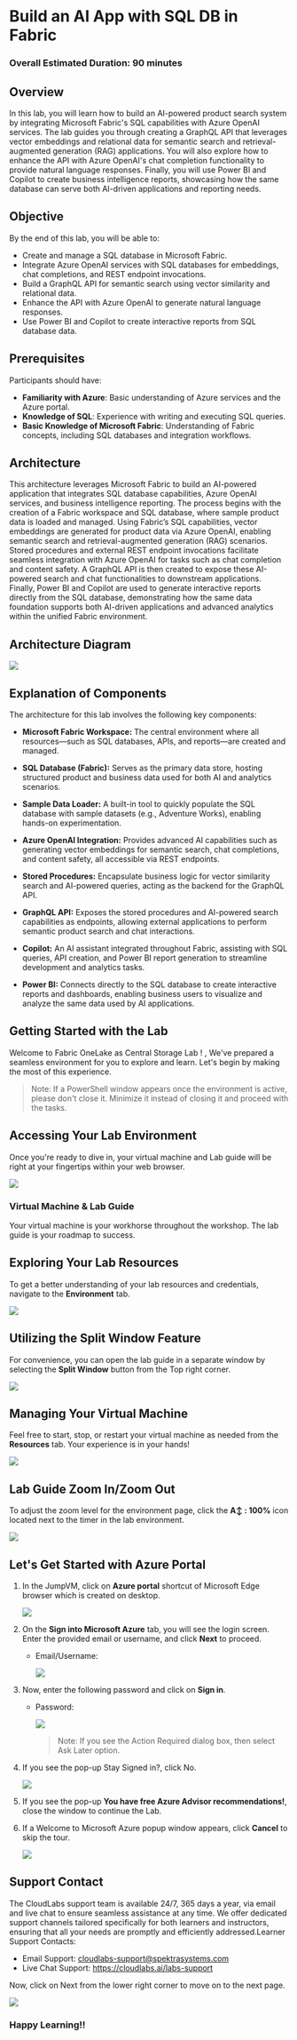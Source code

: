 # Build an AI App with SQL DB in Fabric
 
### Overall Estimated Duration: 90 minutes
 
## Overview
 
In this lab, you will learn how to build an AI-powered product search system by integrating Microsoft Fabric's SQL capabilities with Azure OpenAI services. The lab guides you through creating a GraphQL API that leverages vector embeddings and relational data for semantic search and retrieval-augmented generation (RAG) applications. You will also explore how to enhance the API with Azure OpenAI's chat completion functionality to provide natural language responses. Finally, you will use Power BI and Copilot to create business intelligence reports, showcasing how the same database can serve both AI-driven applications and reporting needs.
 
## Objective
 
By the end of this lab, you will be able to:

- Create and manage a SQL database in Microsoft Fabric.
- Integrate Azure OpenAI services with SQL databases for embeddings, chat completions, and REST endpoint invocations.
- Build a GraphQL API for semantic search using vector similarity and relational data.
- Enhance the API with Azure OpenAI to generate natural language responses.
- Use Power BI and Copilot to create interactive reports from SQL database data.
 
## Prerequisites
 
Participants should have:

- **Familiarity with Azure**: Basic understanding of Azure services and the Azure portal.
- **Knowledge of SQL**: Experience with writing and executing SQL queries.
- **Basic Knowledge of Microsoft Fabric**: Understanding of Fabric concepts, including SQL databases and integration workflows.

## Architecture

This architecture leverages Microsoft Fabric to build an AI-powered application that integrates SQL database capabilities, Azure OpenAI services, and business intelligence reporting. The process begins with the creation of a Fabric workspace and SQL database, where sample product data is loaded and managed. Using Fabric’s SQL capabilities, vector embeddings are generated for product data via Azure OpenAI, enabling semantic search and retrieval-augmented generation (RAG) scenarios. Stored procedures and external REST endpoint invocations facilitate seamless integration with Azure OpenAI for tasks such as chat completion and content safety. A GraphQL API is then created to expose these AI-powered search and chat functionalities to downstream applications. Finally, Power BI and Copilot are used to generate interactive reports directly from the SQL database, demonstrating how the same data foundation supports both AI-driven applications and advanced analytics within the unified Fabric environment.

## Architecture Diagram

![](../images/)

## Explanation of Components
 
The architecture for this lab involves the following key components:

- **Microsoft Fabric Workspace:** The central environment where all resources—such as SQL databases, APIs, and reports—are created and managed.

- **SQL Database (Fabric):** Serves as the primary data store, hosting structured product and business data used for both AI and analytics scenarios.

- **Sample Data Loader:** A built-in tool to quickly populate the SQL database with sample datasets (e.g., Adventure Works), enabling hands-on experimentation.

- **Azure OpenAI Integration:** Provides advanced AI capabilities such as generating vector embeddings for semantic search, chat completions, and content safety, all accessible via REST endpoints.

- **Stored Procedures:** Encapsulate business logic for vector similarity search and AI-powered queries, acting as the backend for the GraphQL API.

- **GraphQL API:** Exposes the stored procedures and AI-powered search capabilities as endpoints, allowing external applications to perform semantic product search and chat interactions.

- **Copilot:** An AI assistant integrated throughout Fabric, assisting with SQL queries, API creation, and Power BI report generation to streamline development and analytics tasks.

- **Power BI:** Connects directly to the SQL database to create interactive reports and dashboards, enabling business users to visualize and analyze the same data used by AI applications.

## Getting Started with the Lab
Welcome to Fabric OneLake as Central Storage Lab ! , We've prepared a seamless environment for you to explore and learn. Let's begin by making the most of this experience.

> Note: If a PowerShell window appears once the environment is active, please don't close it. Minimize it instead of closing it and proceed with the tasks.

## Accessing Your Lab Environment

Once you're ready to dive in, your virtual machine and Lab guide will be right at your fingertips within your web browser.

![](../images/)


### Virtual Machine & Lab Guide

Your virtual machine is your workhorse throughout the workshop. The lab guide is your roadmap to success.

## Exploring Your Lab Resources

To get a better understanding of your lab resources and credentials, navigate to the **Environment** tab.

![](../images/environment.png)

## Utilizing the Split Window Feature

For convenience, you can open the lab guide in a separate window by selecting the **Split Window** button from the Top right corner.

![](../images/nleg4.png)

## Managing Your Virtual Machine

Feel free to start, stop, or restart your virtual machine as needed from the **Resources** tab. Your experience is in your hands!

![](../images/resources-vm-manage.png)

##  Lab Guide Zoom In/Zoom Out

To adjust the zoom level for the environment page, click the **A↕ : 100%** icon located next to the timer in the lab environment.

![](../images/labzoom-1.png)

## Let's Get Started with Azure Portal

1. In the JumpVM, click on **Azure portal** shortcut of Microsoft Edge browser which is created on desktop.

    ![](../images/open-azure-portal.png)

1. On the **Sign into Microsoft Azure** tab, you will see the login screen. Enter the provided email or username, and click **Next** to proceed.

    - Email/Username: <inject key="AzureAdUserEmail"></inject>

        ![](../images/image-006.png)

1. Now, enter the following password and click on **Sign in**.

    - Password: <inject key="AzureAdUserPassword"></inject> 

        ![](../images/image-005.png)

        > Note: If you see the Action Required dialog box, then select Ask Later option.

1. If you see the pop-up Stay Signed in?, click No.

    ![](../images/Sign-in-no.png)

1. If you see the pop-up **You have free Azure Advisor recommendations!**, close the window to continue the Lab.

1. If a Welcome to Microsoft Azure popup window appears, click **Cancel** to skip the tour.

    ![](../images/Azure-cancel-tour.png)

## Support Contact

The CloudLabs support team is available 24/7, 365 days a year, via email and live chat to ensure seamless assistance at any time. We offer dedicated support channels tailored specifically for both learners and instructors, ensuring that all your needs are promptly and efficiently addressed.Learner Support Contacts:

  - Email Support: cloudlabs-support@spektrasystems.com    
  - Live Chat Support: https://cloudlabs.ai/labs-support

Now, click on Next from the lower right corner to move on to the next page.

![](../images/next-page.png)

### Happy Learning!!
